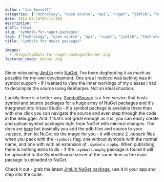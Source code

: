 ```yaml
---
author: "Jim Bennett"
categories: ["Technology", "open source", "api", "nuget", "jimlib", "technology", "symbols"]
date: 2014-08-15T03:11:18Z
description: ""
draft: false
slug: "symbols-for-nuget-packages"
tags: ["Technology", "open source", "api", "nuget", "jimlib", "technology", "symbols"]
title: "Symbols for NuGet packages"

images:
  - /blogs/symbols-for-nuget-packages/banner.png
featured_image: banner.png
---
```



Since releaseing [JimLib](https://github.com/jimbobbennett/JimLib) onto [NuGet](https://www.nuget.org/packages/JimBobBennett.JimLib/), I've been dogfooding it as much as possible for my own development.  One area I noticed was lacking was in symbol support - if I wanted to view the inner workings of my classes I had to decompile the source using ReSharper.  Not an ideal situation.

Luckily there is a better way.  [SymbolSource](http://www.symbolsource.org/) is a free service that hosts symbol and source packages for a huge array of NuGet packages and it's integrated into Visual Studio - if a symbol package is available there then with one click you can navigate the source and even step through the code in the debugger.  And if that's not great enough as it is, you can easily create and upload symbol packages right from NuGet with minimal changes.  The docs are [here](http://docs.nuget.org/docs/creating-packages/creating-and-publishing-a-symbol-package) but basically you add the pdb files and source to your .nuspec, then let NuGet do the magic for you - it will create 2 .nupack files when you pack with the `-symbols` flag, one without symbols with the normal name, and one with with an extension of `.symbols.nupkg`.  When publishing there is nothing extra to do - if the `.symbols.nupkg` package is found it will be uploaded to the SymbolSource server at the same time as the main package is uploaded to NuGet.

Check it out - grab the latest [JimLib NuGet package](https://www.nuget.org/packages/JimBobBennett.JimLib/), use it in your app and step into the code.

